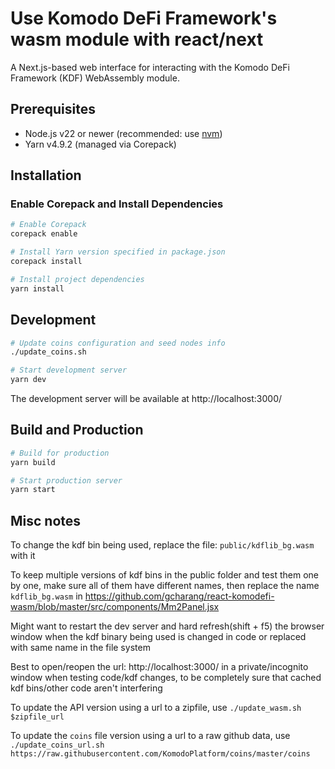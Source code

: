 # Use Komodo DeFi Framework's wasm module with react/next

A Next.js-based web interface for interacting with the Komodo DeFi Framework (KDF) WebAssembly module.

## Prerequisites

- Node.js v22 or newer (recommended: use [nvm](https://www.freecodecamp.org/news/node-version-manager-nvm-install-guide/))
- Yarn v4.9.2 (managed via Corepack)

## Installation

### Enable Corepack and Install Dependencies

```bash
# Enable Corepack
corepack enable

# Install Yarn version specified in package.json
corepack install

# Install project dependencies
yarn install
```

## Development

```bash
# Update coins configuration and seed nodes info
./update_coins.sh

# Start development server
yarn dev
```

The development server will be available at http://localhost:3000/

## Build and Production

```bash
# Build for production
yarn build

# Start production server
yarn start
```

## Misc notes

To change the kdf bin being used, replace the file: `public/kdflib_bg.wasm` with it

To keep multiple versions of kdf bins in the public folder and test them one by one, make sure all of them have different names, then replace the name `kdflib_bg.wasm` in https://github.com/gcharang/react-komodefi-wasm/blob/master/src/components/Mm2Panel.jsx

Might want to restart the dev server and hard refresh(shift + f5) the browser window when the kdf binary being used is changed in code or replaced with same name in the file system

Best to open/reopen the url: http://localhost:3000/ in a private/incognito window when testing code/kdf changes, to be completely sure that cached kdf bins/other code aren't interfering

To update the API version using a url to a zipfile, use `./update_wasm.sh $zipfile_url`

To update the `coins` file version using a url to a raw github data, use `./update_coins_url.sh https://raw.githubusercontent.com/KomodoPlatform/coins/master/coins`
